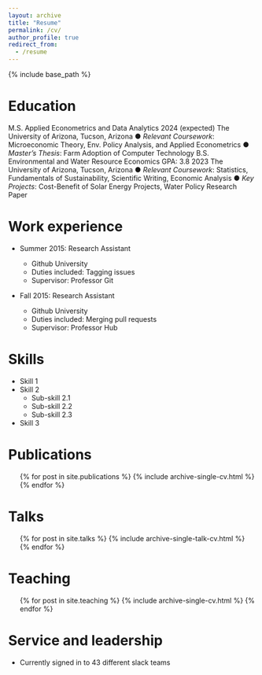 ```yaml
---
layout: archive
title: "Resume"
permalink: /cv/
author_profile: true
redirect_from:
  - /resume
---
```


{% include base_path %}

Education
======
M.S. Applied Econometrics and Data Analytics	2024 (expected)
The University of Arizona, Tucson, Arizona
●	_Relevant Coursework_: Microeconomic Theory, Env. Policy Analysis, and Applied Econometrics
●	_Master’s Thesis_: Farm Adoption of Computer Technology
B.S. Environmental and Water Resource Economics GPA: 3.8 	2023
The University of Arizona, Tucson, Arizona
●	_Relevant Coursework_: Statistics, Fundamentals of Sustainability, Scientific Writing, Economic Analysis
●	_Key Projects_: Cost-Benefit of Solar Energy Projects, Water Policy Research Paper


Work experience
======
* Summer 2015: Research Assistant
  * Github University
  * Duties included: Tagging issues
  * Supervisor: Professor Git

* Fall 2015: Research Assistant
  * Github University
  * Duties included: Merging pull requests
  * Supervisor: Professor Hub
  
Skills
======
* Skill 1
* Skill 2
  * Sub-skill 2.1
  * Sub-skill 2.2
  * Sub-skill 2.3
* Skill 3

Publications
======
  <ul>{% for post in site.publications %}
    {% include archive-single-cv.html %}
  {% endfor %}</ul>
  
Talks
======
  <ul>{% for post in site.talks %}
    {% include archive-single-talk-cv.html %}
  {% endfor %}</ul>
  
Teaching
======
  <ul>{% for post in site.teaching %}
    {% include archive-single-cv.html %}
  {% endfor %}</ul>
  
Service and leadership
======
* Currently signed in to 43 different slack teams
